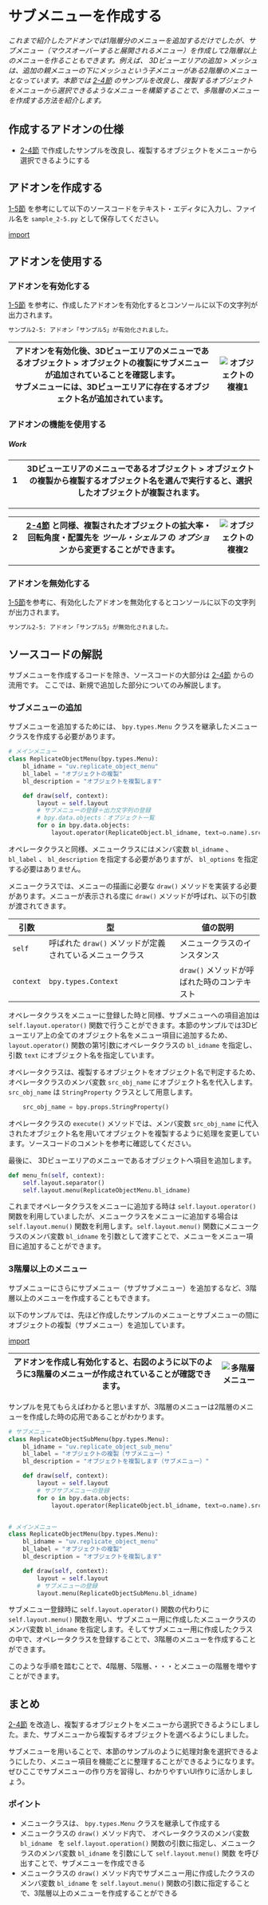 <div id="sect_title_img_2_5"></div>

<div id="sect_title_text"></div>

# サブメニューを作成する

<div id="preface"></div>

###### これまで紹介したアドオンでは1階層分のメニューを追加するだけでしたが、サブメニュー（マウスオーバーすると展開されるメニュー）を作成して2階層以上のメニューを作ることもできます。例えば、 3Dビューエリアの追加 > メッシュは、追加の親メニューの下にメッシュという子メニューがある2階層のメニューとなっています。本節では [2-4節](04_Use_Property_on_Tool_Shelf_2.md) のサンプルを改良し、複製するオブジェクトをメニューから選択できるようなメニューを構築することで、多階層のメニューを作成する方法を紹介します。

## 作成するアドオンの仕様

* [2-4節](04_Use_Property_on_Tool_Shelf_2.md) で作成したサンプルを改良し、複製するオブジェクトをメニューから選択できるようにする

## アドオンを作成する

[1-5節](../chapter_01/05_Install_own_Add-on.md) を参考にして以下のソースコードをテキスト・エディタに入力し、ファイル名を ```sample_2-5.py``` として保存してください。

[import](../../sample/src/chapter_02/sample_2-5.py)

## アドオンを使用する

### アドオンを有効化する

[1-5節](../chapter_01/05_Install_own_Add-on.md) を参考に、作成したアドオンを有効化するとコンソールに以下の文字列が出力されます。

```sh
サンプル2-5: アドオン「サンプル5」が有効化されました。
```

<div id="sidebyside"></div>

|アドオンを有効化後、3Dビューエリアのメニューであるオブジェクト > オブジェクトの複製にサブメニューが追加されていることを確認します。<br>サブメニューには、3Dビューエリアに存在するオブジェクト名が追加されています。|![オブジェクトの複複1](https://dl.dropboxusercontent.com/s/suhwkprgpkrrwqh/use_add-on_1.png "オブジェクトの複製1")|
|---|---|


### アドオンの機能を使用する

<div id="process_title"></div>

##### Work

<div id="process_noimg"></div>

|<div id="box">1</div>|3Dビューエリアのメニューであるオブジェクト > オブジェクトの複製から複製するオブジェクト名を選んで実行すると、選択したオブジェクトが複製されます。|
|---|---|

<div id="process_sep"></div>

---

<div id="process"></div>

|<div id="box">2</div>|[2-4節](04_Use_Property_on_Tool_Shelf_2.md) と同様、複製されたオブジェクトの拡大率・回転角度・配置先を *ツール・シェルフ* の *オプション* から変更することができます。|![オブジェクトの複複2](https://dl.dropboxusercontent.com/s/o0ten4sgfm8jter/use_add-on_2.png "オブジェクトの複製2")|
|---|---|---|

<div id="process_start_end"></div>

---


### アドオンを無効化する

[1-5節](../chapter_01/05_Install_own_Add-on.md)を参考に、有効化したアドオンを無効化するとコンソールに以下の文字列が出力されます。

```sh
サンプル2-5: アドオン「サンプル5」が無効化されました。
```


## ソースコードの解説

サブメニューを作成するコードを除き、ソースコードの大部分は [2-4節](04_Use_Property_on_Tool_Shelf_2.md) からの流用です。
ここでは、新規で追加した部分についてのみ解説します。

### サブメニューの追加

サブメニューを追加するためには、 ```bpy.types.Menu``` クラスを継承したメニュークラスを作成する必要があります。

```python
# メインメニュー
class ReplicateObjectMenu(bpy.types.Menu):
    bl_idname = "uv.replicate_object_menu"
    bl_label = "オブジェクトの複製"
    bl_description = "オブジェクトを複製します"

    def draw(self, context):
        layout = self.layout
        # サブメニューの登録＋出力文字列の登録
        # bpy.data.objects：オブジェクト一覧
        for o in bpy.data.objects:
            layout.operator(ReplicateObject.bl_idname, text=o.name).src_obj_name = o.name
```

オペレータクラスと同様、メニュークラスにはメンバ変数 ```bl_idname``` 、 ```bl_label``` 、 ```bl_description``` を指定する必要がありますが、 ```bl_options``` を指定する必要はありません。

メニュークラスでは、メニューの描画に必要な ```draw()``` メソッドを実装する必要があります。メニューが表示される度に ```draw()``` メソッドが呼ばれ、以下の引数が渡されてきます。

|引数|型|値の説明|
|---|---|---|
|```self```|呼ばれた ```draw()``` メソッドが定義されているメニュークラス|メニュークラスのインスタンス|
|```context```|```bpy.types.Context```|```draw()``` メソッドが呼ばれた時のコンテキスト|

オペレータクラスをメニューに登録した時と同様、サブメニューへの項目追加は ```self.layout.operator()``` 関数で行うことができます。本節のサンプルでは3Dビューエリア上の全てのオブジェクト名をメニュー項目に追加するため、 ```layout.operator()``` 関数の第1引数にオペレータクラスの ```bl_idname``` を指定し、 引数 ```text``` にオブジェクト名を指定しています。

オペレータクラスは、複製するオブジェクトをオブジェクト名で判定するため、オペレータクラスのメンバ変数 ```src_obj_name``` にオブジェクト名を代入します。```src_obj_name``` は ```StringProperty``` クラスとして用意します。

```python
    src_obj_name = bpy.props.StringProperty()
```

オペレータクラスの ```execute()``` メソッドでは、メンバ変数 ```src_obj_name``` に代入されたオブジェクト名を用いてオブジェクトを複製するように処理を変更しています。ソースコードのコメントを参考に確認してください。

最後に、 3Dビューエリアのメニューであるオブジェクトへ項目を追加します。

```python
def menu_fn(self, context):
    self.layout.separator()
    self.layout.menu(ReplicateObjectMenu.bl_idname)
```

これまでオペレータクラスをメニューに追加する時は ```self.layout.operator()``` 関数を利用していましたが、メニュークラスをメニューに追加する場合は ```self.layout.menu()``` 関数を利用します。```self.layout.menu()``` 関数にメニュークラスのメンバ変数 ```bl_idname``` を引数として渡すことで、メニューをメニュー項目に追加することができます。

### 3階層以上のメニュー

サブメニューにさらにサブメニュー（サブサブメニュー）を追加するなど、3階層以上のメニューを作成することもできます。

以下のサンプルでは、先ほど作成したサンプルのメニューとサブメニューの間にオブジェクトの複製（サブメニュー）を追加しています。

[import](../../sample/src/chapter_02/sample_2-5_alt.py)

<div id="sidebyside"></div>

| アドオンを作成し有効化すると、右図のように以下のように3階層のメニューが作成されていることが確認できます。|![多階層メニュー](https://dl.dropboxusercontent.com/s/rrpepaa9eygx9qt/multilevel_menu.png "多階層メニュー")|
|---|---|


サンプルを見てもらえばわかると思いますが、3階層のメニューは2階層のメニューを作成した時の応用であることがわかります。

```python
# サブメニュー
class ReplicateObjectSubMenu(bpy.types.Menu):
    bl_idname = "uv.replicate_object_sub_menu"
    bl_label = "オブジェクトの複製（サブメニュー）"
    bl_description = "オブジェクトを複製します（サブメニュー）"

    def draw(self, context):
        layout = self.layout
        # サブサブメニューの登録
        for o in bpy.data.objects:
            layout.operator(ReplicateObject.bl_idname, text=o.name).src_obj_name = o.name


# メインメニュー
class ReplicateObjectMenu(bpy.types.Menu):
    bl_idname = "uv.replicate_object_menu"
    bl_label = "オブジェクトの複製"
    bl_description = "オブジェクトを複製します"

    def draw(self, context):
        layout = self.layout
        # サブメニューの登録
        layout.menu(ReplicateObjectSubMenu.bl_idname)
```

サブメニュー登録時に ```self.layout.operator()``` 関数の代わりに ```self.layout.menu()``` 関数を用い、サブメニュー用に作成したメニュークラスのメンバ変数 ```bl_idname``` を指定します。そしてサブメニュー用に作成したクラスの中で、オペレータクラスを登録することで、3階層のメニューを作成することができます。

このような手順を踏むことで、4階層、5階層、・・・とメニューの階層を増やすことができます。

## まとめ

[2-4節](04_Use_Property_on_Tool_Shelf_2.md) を改造し、複製するオブジェクトをメニューから選択できるようにしました。また、サブメニューから複製するオブジェクトを選べるようにしました。

サブメニューを用いることで、本節のサンプルのように処理対象を選択できるようにしたり、メニュー項目を機能ごとに整理することができるようになります。ぜひここでサブメニューの作り方を習得し、わかりやすいUI作りに活かしましょう。

<div id="space_xxs"></div>


<div id="point"></div>

### ポイント

<div id="point_item"></div>

* メニュークラスは、 ```bpy.types.Menu``` クラスを継承して作成する
* メニュークラスの ```draw()``` メソッド内で、 オペレータクラスのメンバ変数 ```bl_idname ``` を ```self.layout.operation()``` 関数の引数に指定し、メニュークラスのメンバ変数 ```bl_idname``` を引数にして ```self.layout.menu()``` 関数 を呼び出すことで、サブメニューを作成できる
* メニュークラスの ```draw()``` メソッド内でサブメニュー用に作成したクラスのメンバ変数 ```bl_idname``` を ```self.layout.menu()``` 関数の引数に指定することで、3階層以上のメニューを作成することができる
